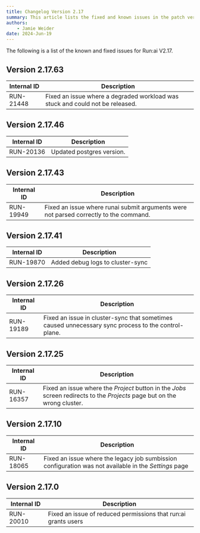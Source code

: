 ```yaml
---
title: Changelog Version 2.17
summary: This article lists the fixed and known issues in the patch versions as well as additional new features that were added in each patch version.
authors:
    - Jamie Weider
date: 2024-Jun-19
---
```


The following is a list of the known and fixed issues for Run:ai V2.17.

## Version 2.17.63

| Internal ID | Description |
|--|--|
| RUN-21448 | Fixed an issue where a degraded workload was stuck and could not be released. |

## Version 2.17.46

| Internal ID | Description |
|--|--|
| RUN-20136 | Updated postgres version. |

## Version 2.17.43

| Internal ID | Description |
|--|--|
| RUN-19949 | Fixed an issue where runai submit arguments were not parsed correctly to the command. |

## Version 2.17.41

| Internal ID | Description |
|--|--|
| RUN-19870 | Added debug logs to cluster-sync |

## Version 2.17.26

| Internal ID | Description |
|--|--|
| RUN-19189 | Fixed an issue in cluster-sync that sometimes caused unnecessary sync process to the control-plane. |

## Version 2.17.25

| Internal ID | Description |
|--|--|
| RUN-16357 | Fixed an issue where the *Project* button in the *Jobs* screen redirects to the *Projects* page but on the wrong cluster. |

## Version 2.17.10

| Internal ID | Description |
|--|--|
| RUN-18065 | Fixed an issue where the legacy job sumbission configuration was not available in the *Settings* page |

## Version 2.17.0

| Internal ID | Description |
|--|--|
| RUN-20010 | Fixed an issue of reduced permissions that run:ai grants users |
